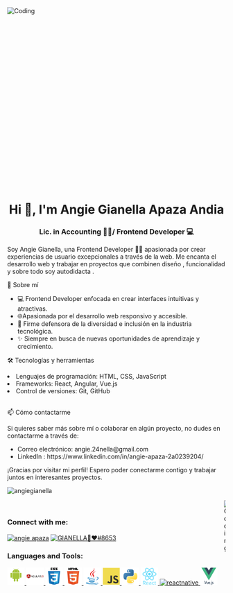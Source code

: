 <img align="right" alt="Coding" src="https://reutersinstitute.politics.ox.ac.uk/sites/default/files/2023-01/midjourney_2.jpg" width="1000" height="450"  img>
<h1 align="center">Hi 👋, I'm Angie Gianella Apaza Andia</h1>
<h3 align="center">Lic. in Accounting 👩‍💻/ Frontend Developer 💻</h3>
<p>Soy Angie Gianella, una Frontend Developer 👩‍💻 apasionada por crear experiencias de usuario excepcionales a través de la web. Me encanta el desarrollo web y trabajar en proyectos que combinen diseño , funcionalidad y sobre todo soy autodidacta .</p>
 <p>🌺 Sobre mí</p>
    <ul>
        <li>💻 Frontend Developer enfocada en crear interfaces intuitivas y atractivas.</li>
        <li>🌐Apasionada por el desarrollo web responsivo y accesible.</li>
        <li>🌈 Firme defensora de la diversidad e inclusión en la industria tecnológica.</li>
        <li>✨ Siempre en busca de nuevas oportunidades de aprendizaje y crecimiento.</li>
    </ul>
    <p>🛠️ Tecnologías y herramientas</p>
    <li>Lenguajes de programación: HTML, CSS, JavaScript</li>
    <li>Frameworks: React, Angular, Vue.js</li>
    <li>Control de versiones: Git, GitHub</li>
   </br>
    <p>📫 Cómo contactarme</p>
    <p>Si quieres saber más sobre mí o colaborar en algún proyecto, no dudes en contactarme a través de:</p>
    <ul>
        <li>Correo electrónico: angie.24nella@gmail.com</li>
        <li>LinkedIn : https://www.linkedin.com/in/angie-apaza-2a0239204/</li>
    </ul>
    <p>¡Gracias por visitar mi perfil! Espero poder conectarme contigo y trabajar juntos en interesantes proyectos.</p>

<p align="left"> <img src="https://komarev.com/ghpvc/?username=angiegianella&label=Profile%20views&color=0e75b6&style=flat" alt="angiegianella" /> </p>
<img align="right" alt="Coding" src="https://media.giphy.com/media/L1R1tvI9svkIWwpVYr/giphy.gif" width="4
00" frameBorder="0" class="giphy-embed" img>
<p align="left"> <a href="https://twitter.com/" target="blank"><img src="https://img.shields.io/twitter/follow/?logo=twitter&style=for-the-badge" alt="" /></a> </p>

<h3 align="left">Connect with me:</h3>
<p align="left">
<a href="https://linkedin.com/in/angie apaza" target="blank"><img align="center" src="https://raw.githubusercontent.com/rahuldkjain/github-profile-readme-generator/master/src/images/icons/Social/linked-in-alt.svg" alt="angie apaza" height="30" width="40" /></a>
<a href="https://discord.gg/GIANELLA🌹❤#8653" target="blank"><img align="center" src="https://raw.githubusercontent.com/rahuldkjain/github-profile-readme-generator/master/src/images/icons/Social/discord.svg" alt="GIANELLA🌹❤#8653" height="30" width="40" /></a>
</p>

<h3 align="left">Languages and Tools:</h3>
<p align="left"> <a href="https://developer.android.com" target="_blank" rel="noreferrer"> <img src="https://raw.githubusercontent.com/devicons/devicon/master/icons/android/android-original-wordmark.svg" alt="android" width="40" height="40"/> </a> <a href="https://angular.io" target="_blank" rel="noreferrer"> <img src="https://raw.githubusercontent.com/devicons/devicon/master/icons/angularjs/angularjs-original-wordmark.svg" alt="angularjs" width="40" height="40"/> </a> <a href="https://www.w3schools.com/css/" target="_blank" rel="noreferrer"> <img src="https://raw.githubusercontent.com/devicons/devicon/master/icons/css3/css3-original-wordmark.svg" alt="css3" width="40" height="40"/> </a> <a href="https://www.w3.org/html/" target="_blank" rel="noreferrer"> <img src="https://raw.githubusercontent.com/devicons/devicon/master/icons/html5/html5-original-wordmark.svg" alt="html5" width="40" height="40"/> </a> <a href="https://www.java.com" target="_blank" rel="noreferrer"> <img src="https://raw.githubusercontent.com/devicons/devicon/master/icons/java/java-original.svg" alt="java" width="40" height="40"/> </a> <a href="https://developer.mozilla.org/en-US/docs/Web/JavaScript" target="_blank" rel="noreferrer"> <img src="https://raw.githubusercontent.com/devicons/devicon/master/icons/javascript/javascript-original.svg" alt="javascript" width="40" height="40"/> </a> <a href="https://www.python.org" target="_blank" rel="noreferrer"> <img src="https://raw.githubusercontent.com/devicons/devicon/master/icons/python/python-original.svg" alt="python" width="40" height="40"/> </a> <a href="https://reactjs.org/" target="_blank" rel="noreferrer"> <img src="https://raw.githubusercontent.com/devicons/devicon/master/icons/react/react-original-wordmark.svg" alt="react" width="40" height="40"/> </a> <a href="https://reactnative.dev/" target="_blank" rel="noreferrer"> <img src="https://reactnative.dev/img/header_logo.svg" alt="reactnative" width="40" height="40"/> </a> <a href="https://vuejs.org/" target="_blank" rel="noreferrer"> <img src="https://raw.githubusercontent.com/devicons/devicon/master/icons/vuejs/vuejs-original-wordmark.svg" alt="vuejs" width="40" height="40"/> </a> </p>

